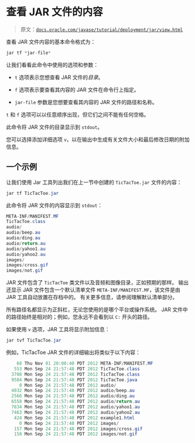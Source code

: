 # 查看 JAR 文件的内容

> 原文：[`docs.oracle.com/javase/tutorial/deployment/jar/view.html`](https://docs.oracle.com/javase/tutorial/deployment/jar/view.html)

查看 JAR 文件内容的基本命令格式为：

```java
jar tf *jar-file*

```

让我们看看此命令中使用的选项和参数：

+   `t` 选项表示您想查看 JAR 文件的*目录*。

+   `f` 选项表示要查看其内容的 JAR 文件在命令行上指定。

+   `jar-file` 参数是您想要查看其内容的 JAR 文件的路径和名称。

`t` 和 `f` 选项可以以任意顺序出现，但它们之间不能有任何空格。

此命令将 JAR 文件的目录显示到 `stdout`。

您可以选择添加详细选项 `v`，以在输出中生成有关文件大小和最后修改日期的附加信息。

## 一个示例

让我们使用 Jar 工具列出我们在上一节中创建的 `TicTacToe.jar` 文件的内容：

```java
jar tf TicTacToe.jar

```

此命令将 JAR 文件的内容显示到 `stdout`：

```java
META-INF/MANIFEST.MF
TicTacToe.class
audio/
audio/beep.au
audio/ding.au
audio/return.au
audio/yahoo1.au
audio/yahoo2.au
images/
images/cross.gif
images/not.gif

```

JAR 文件包含了 `TicTacToe` 类文件以及音频和图像目录，正如预期的那样。 输出还显示 JAR 文件包含一个默认清单文件 `META-INF/MANIFEST.MF`，该文件是由 JAR 工具自动放置在存档中的。 有关更多信息，请参阅理解默认清单部分。

所有路径名都显示为正斜杠，无论您使用的是哪个平台或操作系统。 JAR 文件中的路径始终是相对的；例如，您永远不会看到以 `C:` 开头的路径。

如果使用 `v` 选项，JAR 工具将显示附加信息：

```java
jar tvf TicTacToe.jar

```

例如，TicTacToe JAR 文件的详细输出将类似于以下内容：

```java
    68 Thu Nov 01 20:00:40 PDT 2012 META-INF/MANIFEST.MF
   553 Mon Sep 24 21:57:48 PDT 2012 TicTacToe.class
  3708 Mon Sep 24 21:57:48 PDT 2012 TicTacToe.class
  9584 Mon Sep 24 21:57:48 PDT 2012 TicTacToe.java
     0 Mon Sep 24 21:57:48 PDT 2012 audio/
  4032 Mon Sep 24 21:57:48 PDT 2012 audio/beep.au
  2566 Mon Sep 24 21:57:48 PDT 2012 audio/ding.au
  6558 Mon Sep 24 21:57:48 PDT 2012 audio/return.au
  7834 Mon Sep 24 21:57:48 PDT 2012 audio/yahoo1.au
  7463 Mon Sep 24 21:57:48 PDT 2012 audio/yahoo2.au
   424 Mon Sep 24 21:57:48 PDT 2012 example1.html
     0 Mon Sep 24 21:57:48 PDT 2012 images/
   157 Mon Sep 24 21:57:48 PDT 2012 images/cross.gif
   158 Mon Sep 24 21:57:48 PDT 2012 images/not.gif

```
